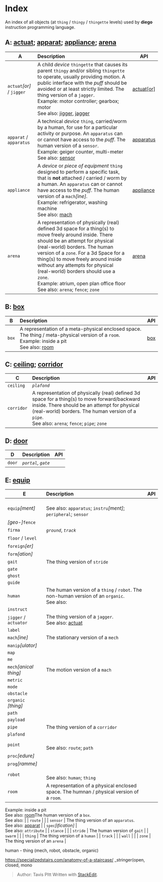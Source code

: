 # Index
An index of all objects (at `thing` / `thingy` / `thingette` levels) used by **diego** instruction programming language.
## <a name="a"></a> A: [actuat](#actuat); [apparat](#apparat); [appliance](#appliance); [arena](#arena)
| A | Description | API |
|--|:--|--|
| `actuat`*[or]* / `jigger` <a  name="actuat"></a> | A child *device*  `thingette` that causes its parent `thingy` and/or sibling `thingette` to operate, usually providing motion. A public interface with the _puff_ should be avoided or at least strictly limited. The thing version of a `jagger`.<br>Example: motor controller; gearbox; motor<br>See also: [jigger](#jigger), [jagger](#jagger) | [actuat[or]](/actuat.md) |
| `apparat` / `apparatus` <a name="apparat"></a>| A technical *device* `thing`, carried/worm by a human, for use for a particular activity or purpose. An `apparatus` can or cannot have access to the _puff_. The human version of a `sensor`.<br>Example: geiger counter, multi-meter<br>See also: [sensor](#sensor)| [apparatus](/apparatus.md)
| `appliance` <a name="appliance"></a>| A *device* or *piece of equipment* `thing` designed to perform a specific task, that is **not** attached / carried / worm by a human. An `apparatus` can or cannot have access to the _puff_. The human version of a `mach`*[ine].*<br>Example: refrigerator, washing machine<br>See also: [mach](#mach) | [appliance](/applicance.md)
| `arena` <a name="arena"></a> | A representation of physically (real) defined 3d space for a thing(s) to move freely around inside. There should be an attempt for physical (real-world) borders. The human version of a `zone`. For a 3d Space for a thing(s) to move freely around inside without any attempts for physical (real-world) borders should use a `zone`.<br>Example: atrium, open plan office floor<br>See also: `arena`; `fence`; `zone` | [arena](#arena) |
## <a name="b"></a> B: [box](#box)
| B | Description | API |
|--|:--|--|
| `box` <a name="box"></a> | A representation of a meta-physical enclosed space. The thing / meta-physical version of a `room`.<br>Example: inside a pit<br>See also: [room](#room) | [box](/box.md) |
## <a name="c"></a> C: [ceiling](#ceiling); [corridor](#corridor)
| C | Description | API |
|--|:--|--|
| `ceiling` | *`plafond`* |
| `corridor` | A representation of physically (real) defined 3d space for a thing(s) to move forward/backward inside. There should be an attempt for physical (real-world) borders. The human version of a `pipe`.<br>See also: `arena`; `fence`; `pipe`; `zone` |
## <a name="d"></a>D: [door](#door)
| D | Description | API |
|--|:--|--|
| `door` | *`portal`*, *`gate`* |
## <a name="e"></a>E: [equip](#equip)
| E | Description | API |
|--|:--|--|
| `equip`*[ment]* | <br>See also: `apparatus`; `instru`*[ment]*; `peripheral`;  `sensor` |
| *[geo-]*`fence` | |
| `firma` | *`ground`*, *`track`* |
| `floor` / `level` | |
| `foreign`*[er]* | |
| `form`*[ation]* | |
| `gait` | The thing version of `stride` |
| `gate` | |
| `ghost` |  |
| `guide` | |
| `human` | The human version of a `thing` / `robot`.  The non-human version of an `organic`.<br>See also: |
| `instruct` | |
| `jigger` / `actuator` | The thing version of a `jagger`.<br>See also: [actuat](#actuat) |
| `label` | |
| `mach`*[ine]* | The stationary version of a `mech` |
| `manip`*[ulator]* | |
| `map` | |
| `me` | |
| `mech`*[anical thing]* | The motion version of a `mach` |
| `metric` | |
| `mode` | |
| `obstacle` | |
| `organic` *[thing]* | |
| `path` | |
| `payload` | |
| `pipe` | The thing version of a `corridor` |
| `plafond` | |
| `point` | <br>See also: `route`; `path` |
| `proc`*[edure]* | |
| `prog`*[ramme]* | |
| `robot` | <br>See also: `human`; `thing` |
| `room` | A representation of a physical enclosed space. The humnan / physical version of a `room`.  
Example: inside a pit  
See also: [room](https://stackedit.io/app#room)The human version of a `box`.<br>See also: |
| `route` | |
| `sensor` | The thing version of an `apparatus`.<br>See also: [apparat](#apparat) |
| `spec`*[ification]* | <br>See also: `attribute` |
| `stance` |  |
| `stride` | The human version of `gait` |
| `swarm` | |
| `thing` | The thing version of a `human` |
| `track` | |
| `wall` | |
| `zone` | The thing version of an `arena` |

human - thing (mech, robot, obstacle, organic)

https://specializedstairs.com/anatomy-of-a-staircase/
_stringer(open, closed, mono


> Author: Tavis PItt
> Written with [StackEdit](https://stackedit.io/).
<!--stackedit_data:
eyJoaXN0b3J5IjpbLTIxMjIzMjQ2NzQsMTg4ODY3NzIyMSwtOT
I1MDQxNzk2LDE0OTE0NTQzNTBdfQ==
-->